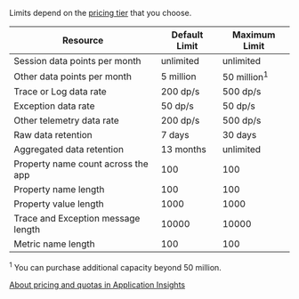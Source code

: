  Limits depend on the [pricing tier](http://azure.microsoft.com/pricing/details/application-insights/) that you choose.

**Resource** | **Default Limit** | **Maximum Limit**
-------- | ------------- | -------------
Session data points per month | unlimited | unlimited
Other data points per month | 5 million | 50 million<sup>1</sup>
Trace or Log data rate | 200 dp/s | 500 dp/s
Exception data rate | 50 dp/s | 50 dp/s
Other telemetry data rate | 200 dp/s | 500 dp/s
Raw  data retention |7 days| 30 days
Aggregated data retention | 13 months | unlimited
Property name count across the app | 100 | 100
Property name length | 100 | 100
Property value length | 1000 | 1000
Trace and Exception message length | 10000 | 10000
Metric name length |  100 | 100


<sup>1</sup> You can purchase additional capacity beyond 50 million.
 
[About pricing and quotas in Application Insights](app-insights-pricing.md)